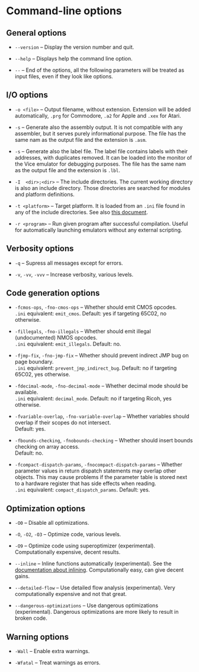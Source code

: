 # Command-line options

## General options

* `--version` – Display the version number and quit.

* `--help` – Displays help the command line option.

* `--` – End of the options, all the following parameters will be treated as input files, even if they look like options.

## I/O options

*  `-o <file>` – Output filename, without extension. Extension will be added automatically, `.prg` for Commodore, `.a2` for Apple and `.xex` for Atari.

* `-s` – Generate also the assembly output. It is not compatible with any assembler, but it serves purely informational purpose. The file has the same nam as the output file and the extension is `.asm`.

* `-s` – Generate also the label file. The label file contains labels with their addresses, with duplicates removed. It can be loaded into the monitor of the Vice emulator for debugging purposes. The file has the same nam as the output file and the extension is `.lbl`.

* `-I  <dir>;<dir>` – The include directories. The current working directory is also an include directory. Those directories are searched for modules and platform definitions.
 
* `-t <platform>` – Target platform. It is loaded from an `.ini` file found in any of the include directories. See also [this document](target-platforms.md).

* `-r <program>` – Run given program after successful compilation. Useful for automatically launching emulators without any external scripting.


## Verbosity options

 * `-q` – Supress all messages except for errors.

* `-v`, `-vv`, `-vvv` – Increase verbosity, various levels.

## Code generation options

* `-fcmos-ops`, `-fno-cmos-ops` – Whether should emit CMOS opcodes.  
`.ini` equivalent: `emit_cmos`. Default: yes if targeting 65C02, no otherwise.

* `-fillegals`, `-fno-illegals` – Whether should emit illegal (undocumented) NMOS opcodes.  
`.ini` equivalent: `emit_illegals`. Default: no.

* `-fjmp-fix`, `-fno-jmp-fix` – Whether should prevent indirect JMP bug on page boundary.  
`.ini` equivalent: `prevent_jmp_indirect_bug`. Default: no if targeting 65C02, yes otherwise.
                    
* `-fdecimal-mode`, `-fno-decimal-mode` – Whether decimal mode should be available.  
`.ini` equivalent: `decimal_mode`. Default: no if targeting Ricoh, yes otherwise.

* `-fvariable-overlap`, `-fno-variable-overlap` – Whether variables should overlap if their scopes do not intersect.  
Default: yes.

* `-fbounds-checking`, `-fnobounds-checking` – Whether should insert bounds checking on array access.  
Default: no.

* `-fcompact-dispatch-params`, `-fnocompact-dispatch-params` – 
Whether parameter values in return dispatch statements may overlap other objects. 
This may cause problems if the parameter table is stored next to a hardware register that has side effects when reading.  
`.ini` equivalent: `compact_dispatch_params`. Default: yes.

## Optimization options

* `-O0` – Disable all optimizations.

* `-O`, `-O2`, `-O3` – Optimize code, various levels.

* `-O9` – Optimize code using superoptimizer (experimental). Computationally expensive, decent results.

* `--inline` – Inline functions automatically (experimental). See the [documentation about inlining](../abi/inlining.md). Computationally easy, can give decent gains.

* `--detailed-flow` – Use detailed flow analysis (experimental). Very computationally expensive and not that great.

* `--dangerous-optimizations` – Use dangerous optimizations (experimental). Dangerous optimizations are more likely to result in broken code.

## Warning options

* `-Wall` – Enable extra warnings.

* `-Wfatal` – Treat warnings as errors.
